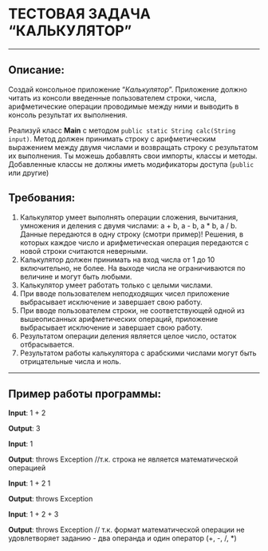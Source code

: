 # ТЕСТОВАЯ ЗАДАЧА “КАЛЬКУЛЯТОР”

---

## Описание:

Создай консольное приложение “_Калькулятор_”. 
Приложение должно читать из консоли введенные пользователем строки, числа, 
арифметические операции проводимые между ними и выводить в консоль результат их выполнения.

Реализуй класс **Main** с методом `public static String calc(String input)`. 
Метод должен принимать строку с арифметическим выражением между двумя числами и возвращать строку с результатом их выполнения. 
Ты можешь добавлять свои импорты, классы и методы. 
Добавленные классы не должны иметь модификаторы доступа (`public` или другие)

## Требования:

1. Калькулятор умеет выполнять операции сложения, вычитания, умножения и деления с двумя числами: a + b, a - b, a * b, a / b. Данные передаются в одну строку (смотри пример)! Решения, в которых каждое число и арифметическая операция передаются с новой строки считаются неверными.
2. Калькулятор должен принимать на вход числа от 1 до 10 включительно, не более. На выходе числа не ограничиваются по величине и могут быть любыми.
3. Калькулятор умеет работать только с целыми числами.
4. При вводе пользователем неподходящих чисел приложение выбрасывает исключение и завершает свою работу.
5. При вводе пользователем строки, не соответствующей одной из вышеописанных арифметических операций, приложение выбрасывает исключение и завершает свою работу.
6. Результатом операции деления является целое число, остаток отбрасывается.
7. Результатом работы калькулятора с арабскими числами могут быть отрицательные числа и ноль.

---

## Пример работы программы:

**Input**:
1 + 2

**Output**:
3

**Input**:
1

**Output**:
throws Exception //т.к. строка не является математической операцией

**Input**:
1 + 2 1

**Output**:
throws Exception

**Input**:
1 + 2 + 3

**Output**:
throws Exception // т.к. формат математической операции не удовлетворяет заданию - два операнда и один оператор (+, -, /, *)
